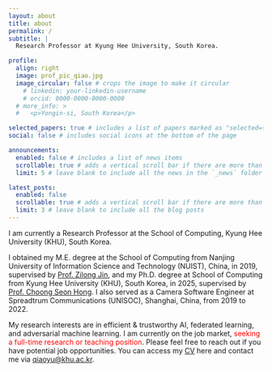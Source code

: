 ```yaml
---
layout: about
title: about
permalink: /
subtitle: |
  Research Professor at Kyung Hee University, South Korea.

profile:
  align: right
  image: prof_pic_qiao.jpg
  image_circular: false # crops the image to make it circular
    # linkedin: your-linkedin-username
    # orcid: 0000-0000-0000-0000
  # more_info: >
  #   <p>Yongin-si, South Korea</p>

selected_papers: true # includes a list of papers marked as "selected={true}"
social: false # includes social icons at the bottom of the page

announcements:
  enabled: false # includes a list of news items
  scrollable: true # adds a vertical scroll bar if there are more than 3 news items
  limit: 5 # leave blank to include all the news in the `_news` folder

latest_posts:
  enabled: false
  scrollable: true # adds a vertical scroll bar if there are more than 3 new posts items
  limit: 3 # leave blank to include all the blog posts
---
```


<!-- Write your biography here. Tell the world about yourself. Link to your favorite [subreddit](http://reddit.com). You can put a picture in, too. The code is already in, just name your picture `prof_pic.jpg` and put it in the `img/` folder.

Put your address / P.O. box / other info right below your picture. You can also disable any of these elements by editing `profile` property of the YAML header of your `_pages/about.md`. Edit `_bibliography/papers.bib` and Jekyll will render your [publications page](/al-folio/publications/) automatically.

Link to your social media connections, too. This theme is set up to use [Font Awesome icons](https://fontawesome.com/) and [Academicons](https://jpswalsh.github.io/academicons/), like the ones below. Add your Facebook, Twitter, LinkedIn, Google Scholar, or just disable all of them. -->


I am currently a Research Professor at the School of Computing, Kyung Hee University (KHU), South Korea. 

I obtained my M.E. degree at the School of Computing from Nanjing University of Information Science and Technology (NUIST), China, in 2019, supervised by [Prof. Zilong Jin](https://scholar.google.com/citations?user=t06H6QgAAAAJ&hl=en), and my Ph.D. degree at School of Computing from Kyung Hee University (KHU), South Korea, in 2025, supervised by [Prof. Choong Seon Hong](https://scholar.google.com/citations?user=oKANWloAAAAJ&hl=en). I also served as a Camera Software Engineer at Spreadtrum Communications (UNISOC), Shanghai, China, from 2019 to 2022. 

My research interests are in efficient & trustworthy AI, federated learning, and adversarial machine learning. I am currently on the job market, <span style="color:red;">seeking a full-time research or teaching position</span>. Please feel free to reach out if you have potential job opportunities. You can access my <a href="/assets/pdf/Yu_Qiao_CV_20251023.pdf" target="_blank">CV</a> here and contact me via <a href="mailto:qiaoyu@khu.ac.kr">qiaoyu@khu.ac.kr</a>.



